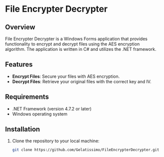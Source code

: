 # File Encrypter Decrypter

## Overview
File Encrypter Decrypter is a Windows Forms application that provides functionality to encrypt and decrypt files using the AES encryption algorithm. The application is written in C# and utilizes the .NET framework.

## Features
- **Encrypt Files**: Secure your files with AES encryption.
- **Decrypt Files**: Retrieve your original files with the correct key and IV.

## Requirements
- .NET Framework (version 4.7.2 or later)
- Windows operating system

## Installation
1. Clone the repository to your local machine:
   ```bash
   git clone https://github.com/Gelatissimo/FileEncrypterDecrypter.git
